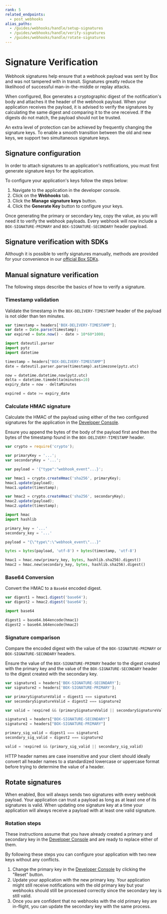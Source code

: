 ```yaml
---
rank: 5
related_endpoints:
  - post_webhooks
alias_paths: 
  - /guides/webhooks/handle/setup-signatures
  - /guides/webhooks/handle/verify-signatures
  - /guides/webhooks/handle/rotate-signatures
---
```


# Signature Verification

Webhook signatures help ensure that a webhook payload was sent by Box and was
not tampered with in transit. Signatures greatly reduce the likelihood of
successful man-in-the-middle or replay attacks.

When configured, Box generates a cryptographic digest of the notification's
body and attaches it the header of the webhook payload. When your application
receives the payload, it is advised to verify the signatures by calculating the
same digest and comparing it to the one received. If the digests do not match,
the payload should not be trusted.

An extra level of protection can be achieved by frequently changing the
signature keys. To enable a smooth transition between the old and new keys, we
support two simultaneous signature keys.

## Signature configuration

In order to attach signatures to an application's notifications, you must first
generate signature keys for the application.

To configure your application's keys follow the steps below:

1. Navigate to the application in the developer console.
2. Click on the **Webhooks** tab.
3. Click the **Manage signature keys** button.
4. Click the **Generate Key** button to configure your keys. 

Once generating the primary or secondary key, copy the value, as you will need
it to verify the webhook payloads. Every webhook will now include a
`BOX-SIGNATURE-PRIMARY` and `BOX-SIGNATURE-SECONDARY` header payload.

## Signature verification with SDKs

Although it is possible to verify signatures manually, methods are provided for
your convenience in our [official Box SDKs][sdks].

<Samples id='x_webhooks' variant='validate_signatures' />

## Manual signature verification

The following steps describe the basics of how to verify a signature.

### Timestamp validation

Validate the timestamp in the `BOX-DELIVERY-TIMESTAMP` header of the payload is
not older than ten minutes.

<Tabs>
  <Tab title='Node'>

```js
var timestamp = headers['BOX-DELIVERY-TIMESTAMP'];
var date = Date.parse(timestamp);
var expired = Date.now() - date > 10*60*1000;
```

  </Tab>
  <Tab title='Python'>

```py
import dateutil.parser
import pytz
import datetime

timestamp = headers["BOX-DELIVERY-TIMESTAMP"]
date = dateutil.parser.parse(timestamp).astimezone(pytz.utc)

now = datetime.datetime.now(pytz.utc)
delta = datetime.timedelta(minutes=10)
expiry_date = now - deltaMinutes

expired = date >= expiry_date
```

  </Tab>
</Tabs>

### Calculate HMAC signature

Calculate the HMAC of the payload using either of the two configured 
signatures for the application in the [Developer Console][console].

Ensure you append the bytes of the body of the payload first and then the bytes
of the timestamp found in the `BOX-DELIVERY-TIMESTAMP` header.

<Tabs>
  <Tab title='Node'>

```js
var crypto = require('crypto');

var primaryKey = '...';
var secondaryKey = '...';

var payload = '{"type":"webhook_event"...}';

var hmac1 = crypto.createHmac('sha256', primaryKey);
hmac1.update(payload);
hmac1.update(timestamp);

var hmac2 = crypto.createHmac('sha256', secondaryKey);
hmac2.update(payload);
hmac2.update(timestamp);
```

  </Tab>
  <Tab title='Python'>

```py
import hmac
import hashlib

primary_key = '...'
secondary_key = '...'

payload = "{\"type\":\"webhook_event\"...}"

bytes = bytes(payload, 'utf-8') + bytes(timestamp, 'utf-8')

hmac1 = hmac.new(primary_key, bytes, hashlib.sha256).digest()
hmac2 = hmac.new(secondary_key, bytes, hashlib.sha256).digest()
```

  </Tab>
</Tabs>

### Base64 Conversion

Convert the HMAC to a `Base64` encoded digest.

<Tabs>
  <Tab title='Node'>

```js
var digest1 = hmac1.digest('base64');
var digest2 = hmac2.digest('base64');
```

  </Tab>
  <Tab title='Python'>

```py
import base64

digest1 = base64.b64encode(hmac1)
digest2 = base64.b64encode(hmac2)
```

  </Tab>
</Tabs>

### Signature comparison

Compare the encoded digest with the value of the
`BOX-SIGNATURE-PRIMARY` or `BOX-SIGNATURE-SECONDARY` headers.

Ensure the value of the `BOX-SIGNATURE-PRIMARY` header
to the digest created with the primary key and the value of the
`BOX-SIGNATURE-SECONDARY` header to the digest created with the secondary key.

<Tabs>
  <Tab title='Node'>

```js
var signature1 = headers['BOX-SIGNATURE-SECONDARY'];
var signature2 = headers['BOX-SIGNATURE-PRIMARY'];

var primarySignatureValid = digest1 === signature1
var secondarySignatureValid = digest2 === signature2

var valid = !expired && (primarySignatureValid || secondarySignatureValid)
```

  </Tab>
  <Tab title='Python'>

```py
signature1 = headers["BOX-SIGNATURE-SECONDARY"]
signature2 = headers["BOX-SIGNATURE-PRIMARY"]

primary_sig_valid = digest1 === signature1
secondary_sig_valid = digest2 === signature2

valid = !expired && (primary_sig_valid || secondary_sig_valid)
```

  </Tab>
</Tabs>

<Message warning>
  HTTP header names are case insensitive and your client should ideally convert
  all header names to a standardized lowercase or uppercase format before trying
  to determine the value of a header.
</Message>

## Rotate signatures

When enabled, Box will always sends two signatures with every webhook payload.
Your application can trust a payload as long as at least one of its signatures
is valid. When updating one signature key at a time your application will always
receive a payload with at least one valid signature.

### Rotation steps

These instructions assume that you have already created a primary and secondary
key in the [Developer Console][console] and are ready to replace either of them.

By following these steps you can configure your application with two new keys
without any conflicts.

1. Change the primary key in the [Developer Console][console] by clicking the
  "Reset" button.
2. Update your application with the new primary key. Your application might
   still receive notifications with the old primary key but your webhooks should
   still be processed correctly since the secondary key is still valid.
3. Once you are confident that no webhooks with the old primary key are
   in-flight, you can update the secondary key with the same process.

[sdks]: g://tooling/sdks
[console]: https://app.box.com/developers/console
